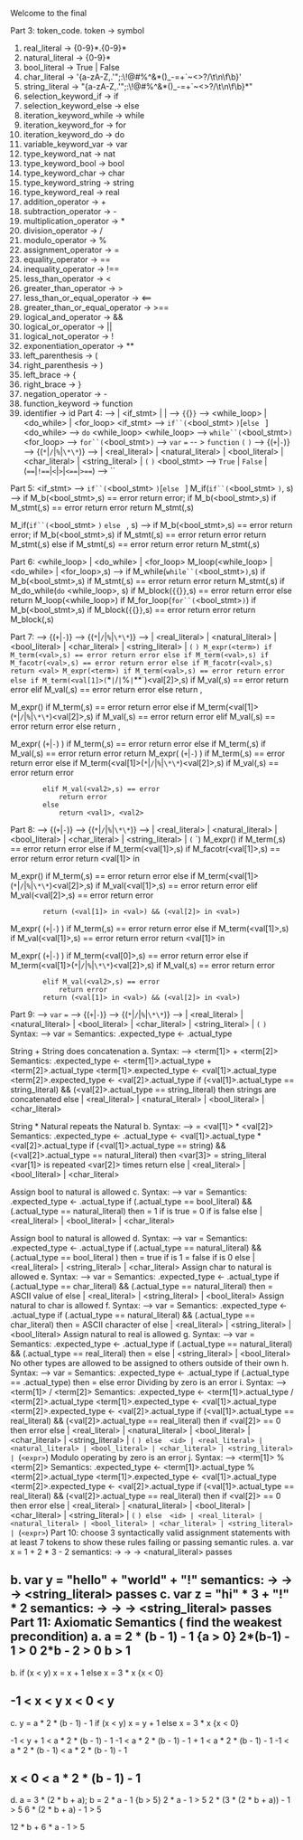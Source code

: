 Welcome to the final 

Part 3:
token_code. token -> symbol
1. real_literal -> {0-9}\*.{0-9}\*
2. natural_literal -> {0-9}\*
3. bool_literal -> True | False
4. char_literal -> '{a-zA-Z,.\'\";:\\!@#%^&*()_-=+`~<>?/\t\n\f\b}'
5. string_literal -> "{a-zA-Z,.\'\";:\\!@#%^&*()_-=+`~<>?/\t\n\f\b}\*"
6. selection_keyword_if -> if
7. selection_keyword_else -> else
8. iteration_keyword_while -> while
9. iteration_keyword_for -> for
10. iteration_keyword_do -> do
11. variable_keyword_var -> var
12. type_keyword_nat -> nat
13. type_keyword_bool -> bool
14. type_keyword_char -> char
15. type_keyword_string -> string
16. type_keyword_real -> real
17. addition_operator -> +
18. subtraction_operator -> -
19. multiplication_operator -> *
20. division_operator -> /
21. modulo_operator -> %
22. assignment_operator -> =
23. equality_operator -> ==
24. inequality_operator -> !==  
25. less_than_operator -> <
26. greater_than_operator -> >
27. less_than_or_equal_operator -> <==
28. greater_than_or_equal_operator -> >==
29. logical_and_operator -> &&
30. logical_or_operator -> ||
31. logical_not_operator -> !
32. exponentiation_operator -> **
33. left_parenthesis -> (
34. right_parenthesis -> )
35. left_brace -> {
36. right_brace -> }
37. negation_operator -> -
38. function_keyword -> function
39. identifier -> id
Part 4: 
<stmt> --> <block> | <if_stmt> | <assignment> | <empty>
<block> --> `{`{<stmt>}`}`
<loop> --> <while_loop> | <do_while> | <for_loop>
<if_stmt>   -->  `if``(`<bool_stmt> `)`<stmt>[`else ` <stmt>]
<do_while> --> `do` <block> <while_loop>
<while_loop> -->  `while``(`<bool_stmt>`)`<stmt>
<for_loop> --> `for``(`<bool_stmt>`)`<block>
<assignment> --> `var` <id> `=` <expr>
<functions> -- > `function` <id> `(` <id> `)` <block>
<expr> --> <term> {(`+`|`-`)<term>}
<term> --> <val>{(`*`|`/`|`%`|`\*\*`)<val>}
<val> --> <id> | <real_literal> | <natural_literal> | <bool_literal> | <char_literal> | <string_literal> | `(` <expr> `)`
<bool_stmt> --> `True` | `False` | <expr> (`==`|`!==`|`<`|`>`|`<==`|`>==`) <expr> 
<empty> --> ``

Part 5:
<if_stmt>   -->  `if``(`<bool_stmt> `)`<stmt>[`else ` <stmt>]
M_if(`if``(`<bool_stmt> `)`<stmt>, s) -->
    if M_b(<bool_stmt>,s) == error
        return error;
    if M_b(<bool_stmt>,s)
        if M_stmt(<stmt>,s) == error
            return error
        return M_stmt(<stmt>,s)

M_if(`if``(`<bool_stmt> `)`<stmt1> `else ` <stmt2>, s) -->
    if M_b(<bool_stmt>,s) == error
        return error;
    if M_b(<bool_stmt>,s)
        if M_stmt(<stmt>,s) == error
            return error
        return M_stmt(<stmt1>,s)
    else 
        if M_stmt(<stmt2>,s) == error
            return error
        return M_stmt(<stmt2>,s)

Part 6: 
<while_loop> | <do_while> | <for_loop>
M_loop(<while_loop> | <do_while> | <for_loop>,s) --> 
    if M_while(`while``(`<bool_stmt>`)`<stmt>,s)
        if M_b(<bool_stmt>,s)
            if M_stmt(<stmt>,s) == error
                return error
            return M_stmt(<stmt1>,s)
    if M_do_while(`do` <block> <while_loop>, s)
        if M_block(`{`{<stmt>}`}`,s) == error
            return error
        else
            return M_loop(<while_loop>)
    if M_for_loop(`for``(`<bool_stmt>`)`<block>)
        if M_b(<bool_stmt>,s)
            if M_block(`{`{<stmt>}`}`,s) == error
                return error
            return M_block(<block>,s)

Part 7:
<expr> --> <term> {(`+`|`-`)<term>}
<term> --> <val>{(`*`|`/`|`%`|`\*\*`)<val>}
<val> --> <id> | <real_literal> | <natural_literal> | <bool_literal> | <char_literal> | <string_literal> | `(` <expr> `)
M_expr(<term>)
    if M_term(<val>,s) == error
        return error
    else
        if M_term(<val>,s)
            if M_facotr(<val>,s) == error
                return error
            else
                if M_facotr(<val>,s) 
                    return <val>
M_expr(<term>)
    if M_term(<val>,s) == error
        return error
    else
        if M_term(<val[1]>(`*`|`/`|`%`|`\*\*`)<val[2]>,s)
            if M_val(<val1>,s) == error
                return error
            elif M_val(<val2>,s) == error
                return error
            else
                return <val1>, <val2>

M_expr(<term>)
    if M_term(<val>,s) == error
        return error
    else
        if M_term(<val[1]>(`*`|`/`|`%`|`\*\*`)<val[2]>,s)
            if M_val(<val1>,s) == error
                return error
            elif M_val(<val2>,s) == error
                return error
            else
                return <val1>, <val2>

M_expr(<term> (`+`|`-`) <term>)
    if M_term(<val>,s) == error
            return error
        else
            if M_term(<val>,s)
                if M_val(<val>,s) == error
                    return error 
                return <val>
M_expr(<term> (`+`|`-`) <term>)
    if M_term(<val>,s) == error
        return error
    else
        if M_term(<val[1]>(`*`|`/`|`%`|`\*\*`)<val[2]>,s)
            if M_val(<val1>,s) == error
                return error
            
            elif M_val(<val2>,s) == error
                return error
            else
                return <val1>, <val2>

Part 8:
<expr> --> <term> {(`+`|`-`)<term>}
<term> --> <val>{(`*`|`/`|`%`|`\*\*`)<val>}
<val> --> <id> | <real_literal> | <natural_literal> | <bool_literal> | <char_literal> | <string_literal> | `(` <expr> `)
M_expr(<term>)
    if M_term(<val>,s) == error
        return error
    else
        if M_term(<val[1]>,s)
            if M_facotr(<val[1]>,s) == error
                return error
            return <val[1]> in <val>

M_expr(<term>)
    if M_term(<val>,s) == error
        return error
    else
        if M_term(<val[1]>(`*`|`/`|`%`|`\*\*`)<val[2]>,s)
            if M_val(<val[1]>,s) == error
                return error
            elif M_val(<val[2]>,s) == error
                return error
            
            return (<val[1]> in <val>) && (<val[2]> in <val>)


M_expr(<term> (`+`|`-`) <term>)
    if M_term(<val>,s) == error
            return error
        else
            if M_term(<val[1]>,s)
                if M_val(<val[1]>,s) == error
                    return error
                return <val[1]> in <val>

M_expr(<term> (`+`|`-`) <term>)
    if M_term(<val[0]>,s) == error
        return error
    else
        if M_term(<val[1]>(`*`|`/`|`%`|`\*\*`)<val[2]>,s)
            if M_val(<val1>,s) == error
                return error
            
            elif M_val(<val2>,s) == error
                return error
            return (<val[1]> in <val>) && (<val[2]> in <val>)

Part 9:
<assignment> --> `var` <id> `=` <expr>
<expr> --> <term> {(`+`|`-`)<term>}
<term> --> <val>{(`*`|`/`|`%`|`\*\*`)<val>}
<val> --> <id> | <real_literal> | <natural_literal> | <bool_literal> | <char_literal> | <string_literal> | `(` <expr> `)`
Syntax: <assignment> --> var <id> = <expr>
Semantics:  <expr>.expected_type  <- <id>.actual_type

String + String does concatenation
a.  Syntax: <expr> --> <term[1]> + <term[2]>
    Semantics: <expr>.expected_type <- <term[1]>.actual_type + <term[2]>.actual_type
                <term[1]>.expected_type <- <val[1]>.actual_type
                <term[2]>.expected_type <- <val[2]>.actual_type
                if (<val[1]>.actual_type == string_literal) && (<val[2]>.actual_type == string_literal)
                    then strings are concatenated
                else 
                    <id> | <real_literal> | <natural_literal> | <bool_literal> | <char_literal>

String * Natural repeats the Natural
b. Syntax: <expr> --> <term>  = <val[1]> * <val[2]>
    Semantics: <expr>.expected_type <- <term>.actual_type  <- <val[1]>.actual_type * <val[2]>.actual_type
                if (<val[1]>.actual_type == string) && (<val[2]>.actual_type == natural_literal)
                    then 
                    <var[3]> = string_literal <var[1]> is repeated <var[2]> times
                    return <var3>
                else 
                    <id> | <real_literal> | <bool_literal> | <char_literal>

Assign bool to natural is allowed
c. Syntax: <assignment> --> var <id> = <expr>
    Semantics: <expr>.expected_type <- <id>.actual_type
                if (<expr>.actual_type == bool_literal) && (<id>.actual_type == natural_literal)
                    then 
                    <id> = 1 if <expr> is true
                    <id> = 0 if <expr> is false
                else 
                    <id> | <real_literal> | <bool_literal> | <char_literal>

Assign bool to natural is allowed
d. Syntax: <assignment> --> var <id> = <expr>
    Semantics: <expr>.expected_type <- <id>.actual_type
                if (<expr>.actual_type == natural_literal) && (<id>.actual_type == bool_literal )
                    then 
                    <id> = true if <expr> is 1
                    <id> = false if <expr> is 0
                else 
                    <id> | <real_literal> | <string_literal> | <char_literal>
Assign char to natural is allowed
e. Syntax: <assignment> --> var <id> = <expr>
    Semantics: <expr>.expected_type <- <id>.actual_type
                if (<expr>.actual_type == char_literal) && (<id>.actual_type == natural_literal)
                    then 
                    <id> = ASCII value of <expr>
                else 
                    <id> | <real_literal> | <string_literal> | <bool_literal>
Assign natural to char is allowed
f. Syntax: <assignment> --> var <id> = <expr>
    Semantics: <expr>.expected_type <- <id>.actual_type
                if (<expr>.actual_type == natural_literal) && (<id>.actual_type == char_literal)
                    then 
                    <id> = ASCII character of <expr>
                else 
                    <id> | <real_literal> | <string_literal> | <bool_literal>
Assign natural to real is allowed
g. Syntax: <assignment> --> var <id> = <expr>
    Semantics: <expr>.expected_type <- <id>.actual_type
                if (<expr>.actual_type == natural_literal) && (<id>.actual_type == real_literal)
                    then 
                    <id> = <expr>
                else 
                    <id>  | <string_literal> | <bool_literal>
No other types are allowed to be assigned to others outside of their own
h. Syntax: <assignment> --> var <id> = <expr>
    Semantics: <expr>.expected_type <- <id>.actual_type
                if (<expr>.actual_type == <id>.actual_type)
                    then 
                    <id> = <expr>
                else 
                    error
Dividing by zero is an error
i. Syntax: <expr> --> <term[1]> / <term[2]>
    Semantics: <expr>.expected_type <- <term[1]>.actual_type / <term[2]>.actual_type
                <term[1]>.expected_type <- <val[1]>.actual_type
                <term[2]>.expected_type <- <val[2]>.actual_type
                if (<val[1]>.actual_type == real_literal) && (<val[2]>.actual_type == real_literal)
                    then 
                    if <val[2]> == 0
                        then error
                    else
                        <id> | <real_literal> | <natural_literal> | <bool_literal> | <char_literal> | <string_literal> | `(` <expr> `)
                else 
                    <id> | <real_literal> | <natural_literal> | <bool_literal> | <char_literal> | <string_literal> | `(` <expr> `)
Modulo operating by zero is an error
j. Syntax: <expr> --> <term[1]> % <term[2]>
    Semantics: <expr>.expected_type <- <term[1]>.actual_type % <term[2]>.actual_type
                <term[1]>.expected_type <- <val[1]>.actual_type
                <term[2]>.expected_type <- <val[2]>.actual_type
                if (<val[1]>.actual_type == real_literal) && (<val[2]>.actual_type == real_literal)
                    then 
                    if <val[2]> == 0
                        then error
                    else
                        <id> | <real_literal> | <natural_literal> | <bool_literal> | <char_literal> | <string_literal> | `(` <expr> `)
                else 
                    <id> | <real_literal> | <natural_literal> | <bool_literal> | <char_literal> | <string_literal> | `(` <expr> `)
Part 10: choose 3 syntactically valid assignment statements with at least 7 tokens to show these rules failing or passing semantic rules.
a. var x = 1 + 2 * 3 - 2
    semantics: <expr> -> <term> -> <val> -> <natural_literal> passes
    
b. var y =  "hello" + "world" + "!" 
    semantics: <expr> -> <term> -> <val> -> <string_literal> passes
c. var z = "hi" * 3 + "!" * 2
    semantics: <expr> -> <term> -> <val> -> <string_literal> passes
Part 11: Axiomatic Semantics ( find the weakest precondition) 
a.
a = 2 * (b - 1) - 1 
{a > 0}
2*(b-1) - 1 > 0
2*b - 2 > 0
b > 1
----------------------------------------
b.
if (x < y)
    x = x + 1
else
    x = 3 * x
{x < 0}

-1 < x  < y
x < 0 < y
----------------------------------------
c.
y = a * 2 * (b - 1) - 1
if (x < y)
    x = y + 1
else
    x = 3 * x
{x < 0}

-1 < y + 1  < a * 2 * (b - 1) - 1
-1 <  a * 2 * (b - 1) - 1 + 1  < a * 2 * (b - 1) - 1
-1 < a * 2 * (b - 1)  < a * 2 * (b - 1) - 1

x < 0 < a * 2 * (b - 1) - 1
----------------------------------------
d.
a = 3 * (2 * b + a);
b = 2 * a - 1
{b > 5}
2 * a - 1 > 5
2 * (3 * (2 * b + a)) - 1 > 5
6 * (2 * b + a) - 1 > 5

12 * b + 6 * a - 1 > 5